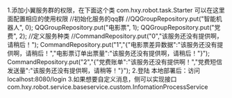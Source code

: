 1.添加小翼服务群的权限，在下面这个类
com.hxy.robot.task.Starter  可以在这里面配置相应的使用权限
    //初始化服务的qq群
		//QQGroupRepository.put("智能机器人", 0);
		QQGroupRepository.put("电影票", 1);
		QQGroupRepository.put("党费", 2);
		//定义服务种类
		//CommandRepository.put("0","该服务还没有提供啊，请稍后！");
		CommandRepository.put("1","{\"电影票差异数据\":\"该服务还没有提供啊，请稍后！\",\"电影票订单出票量\":\"该服务还没有提供啊，请稍后！\"}");
		CommandRepository.put("2","{\"党费账单\":\"该服务还没有提供啊！\",\"党费短信发送量\":\"该服务还没有提供啊，请稍等！\"}");
2.登陆
本地部署后：访问 localhost:8080/login
3.如果想要自定义消息，侧可以实现接口 
com.hxy.robot.service.baseservice.custom.InfomationProcessService

